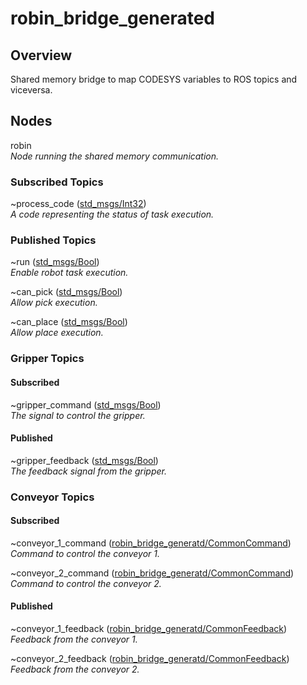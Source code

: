 # robin_bridge_generated

## Overview
Shared memory bridge to map CODESYS variables to ROS topics and viceversa.

## Nodes
robin \
  _Node running the shared memory communication._

### Subscribed Topics
~process_code ([std_msgs/Int32](http://docs.ros.org/en/api/std_msgs/html/msg/Int32.html)) \
  _A code representing the status of task execution._

### Published Topics
~run ([std_msgs/Bool](http://docs.ros.org/en/api/std_msgs/html/msg/Bool.html)) \
  _Enable robot task execution._

~can_pick ([std_msgs/Bool](http://docs.ros.org/en/api/std_msgs/html/msg/Bool.html)) \
  _Allow pick execution._

~can_place ([std_msgs/Bool](http://docs.ros.org/en/api/std_msgs/html/msg/Bool.html)) \
  _Allow place execution._

### Gripper Topics
#### Subscribed
~gripper_command ([std_msgs/Bool](http://docs.ros.org/en/api/std_msgs/html/msg/Bool.html)) \
  _The signal to control the gripper._

#### Published
~gripper_feedback ([std_msgs/Bool](http://docs.ros.org/en/api/std_msgs/html/msg/Bool.html)) \
  _The feedback signal from the gripper._

### Conveyor Topics
#### Subscribed
~conveyor_1_command ([robin_bridge_generatd/CommonCommand](https://github.com/SysDesignSrl/robin_bridge_generated/blob/brooks/msg/CommonCommand.msg)) \
  _Command to control the conveyor 1._

~conveyor_2_command ([robin_bridge_generatd/CommonCommand](https://github.com/SysDesignSrl/robin_bridge_generated/blob/brooks/msg/CommonCommand.msg)) \
  _Command to control the conveyor 2._

#### Published
~conveyor_1_feedback ([robin_bridge_generatd/CommonFeedback](https://github.com/SysDesignSrl/robin_bridge_generated/blob/brooks/msg/CommonFeedback.msg)) \
  _Feedback from the conveyor 1._

~conveyor_2_feedback ([robin_bridge_generatd/CommonFeedback](https://github.com/SysDesignSrl/robin_bridge_generated/blob/brooks/msg/CommonFeedback.msg)) \
  _Feedback from the conveyor 2._
